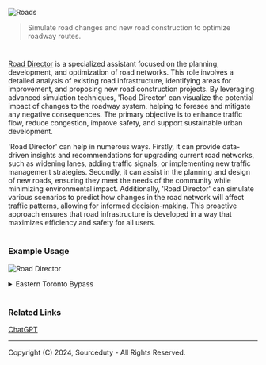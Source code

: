 ![Roads](https://github.com/user-attachments/assets/cfeee72d-0733-4c35-ad95-e43023552024)

> Simulate road changes and new road construction to optimize roadway routes.

#

[Road Director](https://chatgpt.com/g/g-edHM2V603-road-director) is a specialized assistant focused on the planning, development, and optimization of road networks. This role involves a detailed analysis of existing road infrastructure, identifying areas for improvement, and proposing new road construction projects. By leveraging advanced simulation techniques, 'Road Director' can visualize the potential impact of changes to the roadway system, helping to foresee and mitigate any negative consequences. The primary objective is to enhance traffic flow, reduce congestion, improve safety, and support sustainable urban development.

'Road Director' can help in numerous ways. Firstly, it can provide data-driven insights and recommendations for upgrading current road networks, such as widening lanes, adding traffic signals, or implementing new traffic management strategies. Secondly, it can assist in the planning and design of new roads, ensuring they meet the needs of the community while minimizing environmental impact. Additionally, 'Road Director' can simulate various scenarios to predict how changes in the road network will affect traffic patterns, allowing for informed decision-making. This proactive approach ensures that road infrastructure is developed in a way that maximizes efficiency and safety for all users.

#
### Example Usage

![Road Director](https://github.com/sourceduty/Road_Director/assets/123030236/98e50503-9284-4dab-a8e7-0935b4151560)

<details><summary>Eastern Toronto Bypass</summary>
<br>

Eastern Toronto Bypass

Starting Point:
- Connect to Highway 401 near Scarborough.

Route Path:
- Create a new bypass that runs parallel to the Don Valley Parkway but further east.
- Potentially follow an arc that avoids major residential and commercial areas to minimize disruption.

End Point:
- Connect to the Gardiner Expressway closer to downtown.
- Alternatively, provide a direct link into the downtown road grid.

Key Benefits:
- Alleviates congestion on the Gardiner Expressway and Don Valley Parkway.
- Provides a faster route for commuters from eastern suburbs to downtown.
- Reduces travel time and improves traffic flow in key areas.

Simulation Analysis:
1. Traffic Flow:
   - Model expected traffic diversion from existing routes to the new bypass.
   - Predict reduced congestion on the Gardiner Expressway and Don Valley Parkway.

2. Impact Assessment:
   - Analyze environmental impact and potential land acquisition needs.
   - Evaluate disruption during construction and ways to mitigate it.

3. Cost-Benefit Analysis:
   - Estimate economic benefits versus the cost of construction.
   - Consider long-term benefits of reduced travel time and improved traffic flow.

Visualization           

```
1. Highway 401 near Scarborough
   |
   | (New Bypass)
   |
   V
2. Connection to Gardiner Expressway or downtown road grid
```

End of Proposal          

<br>
</details>

#
### Related Links

[ChatGPT](https://github.com/sourceduty/ChatGPT)

***
Copyright (C) 2024, Sourceduty - All Rights Reserved.
